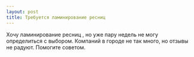 ```yaml
---
layout: post 
title: Требуется ламинирование ресниц  
--- 
```

Хочу ламинирование ресниц , но уже пару недель не могу определиться с выбором. Компаний в городе не так много, но отзывы не радуют. Помогите советом.